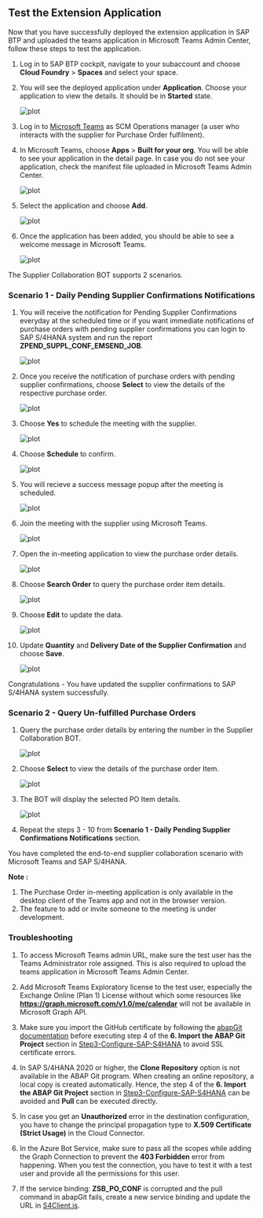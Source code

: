 ## Test the Extension Application

Now that you have successfully deployed the extension application in SAP BTP and uploaded the teams application in Microsoft Teams Admin Center, follow these steps to test the application.

1. Log in to SAP BTP cockpit, navigate to your subaccount and choose **Cloud Foundry** > **Spaces** and select your space.

2. You will see the deployed application under **Application**. Choose your application to view the details. It should be in **Started** state.
    
    ![plot](./images/appstarted.png)

2. Log in to [Microsoft Teams](https://teams.microsoft.com) as SCM Operations manager (a user who interacts with the supplier for Purchase Order fulfilment).

3. In Microsoft Teams, choose **Apps** > **Built for your org**. You will be able to see your application in the detail page. In case you do not see your application, check the manifest file uploaded in Microsoft Teams Admin Center.

    ![plot](./images/installapp.png)

4. Select the application and choose **Add**.

    ![plot](./images/addapp.png)

5. Once the application has been added, you should be able to see a welcome message in Microsoft Teams.

    ![plot](./images/launch.png)


The Supplier Collaboration BOT supports 2 scenarios.

### Scenario 1 - Daily Pending Supplier Confirmations Notifications

1. You will receive the notification for Pending Supplier Confirmations everyday at the scheduled time or if you want immediate notifications of purchase orders with pending supplier confirmations you can login to SAP S/4HANA system and run the report **ZPEND_SUPPL_CONF_EMSEND_JOB**.

    ![plot](./images/runjob.png)

2. Once you receive the notification of purchase orders with pending supplier confirmations, choose **Select** to view the details of the respective purchase order.

    ![plot](./images/popending.png)

3. Choose **Yes** to schedule the meeting with the supplier.

    ![plot](./images/s1podetails.png)

4. Choose **Schedule** to confirm.

    ![plot](./images/s1schedulemeeting.png)

5. You will recieve a success message popup after the meeting is scheduled.

    ![plot](./images/s1schedulesuccess.png)

6. Join the meeting with the supplier using Microsoft Teams.

    ![plot](./images/s1joinmeeting.png)

7. Open the in-meeting application to view the purchase order details.

    ![plot](./images/inmeetingapp.png)

8. Choose **Search Order** to query the purchase order item details.

    ![plot](./images/inmeetingposearch.png)

9. Choose **Edit** to update the data.

    ![plot](./images/posupconfirmedit.png)

10. Update **Quantity** and **Delivery Date of the Supplier Confirmation** and choose **Save**.

    ![plot](./images/posupconfirmsave.png)

Congratulations - You have updated the supplier confirmations to SAP S/4HANA system successfully.

### Scenario 2 - Query Un-fulfilled Purchase Orders

1. Query the purchase order details by entering the number in the Supplier Collaboration BOT.

    ![plot](./images/s2querypo.png)

2. Choose **Select** to view the details of the purchase order Item.

    ![plot](./images/s2selectpoitem.png)

3. The BOT will display the selected PO Item details.

    ![plot](./images/s2poitemdetails.png)

4. Repeat the steps 3 - 10 from **Scenario 1 - Daily Pending Supplier Confirmations Notifications** section.

You have completed the end-to-end supplier collaboration scenario with Microsoft Teams and SAP S/4HANA.

**Note :**  
1. The Purchase Order in-meeting application is only available in the desktop client of the Teams app and not in the browser version. 
2. The feature to add or invite someone to the meeting is under development. 

### Troubleshooting

1. To access Microsoft Teams admin URL, make sure the test user has the Teams Administrator role assigned. This is also required to upload the teams application in Microsoft Teams Admin Center.

2. Add Microsoft Teams Exploratory license to the test user, especially the Exchange Online (Plan 1) License without which some resources like **https://graph.microsoft.com/v1.0/me/calendar** will not be available in Microsoft Graph API. 

3. Make sure you import the GitHub certificate by following the [abapGit documentation](https://docs.abapgit.org/guide-ssl-setup.html) before executing step 4 of the **6. Import the ABAP Git Project** section in [Step3-Configure-SAP-S4HANA](../Step3-Configure-SAP-S4HANA/README.md) to avoid SSL certificate errors.

4. In SAP S/4HANA 2020 or higher, the **Clone Repository** option is not available in the ABAP Git program. When creating an online repository, a local copy is created automatically. Hence, the step 4 of the **6. Import the ABAP Git Project** section in [Step3-Configure-SAP-S4HANA](../Step3-Configure-SAP-S4HANA/README.md) can be avoided and **Pull** can be executed directly.

5. In case you get an **Unauthorized** error in the destination configuration, you have to change the principal propagation type to **X.509 Certificate (Strict Usage)** in the Cloud Connector. 

6. In the Azure Bot Service, make sure to pass all the scopes while adding the Graph Connection to prevent the **403 Forbidden** error from happening. When you test the connection, you have to test it with a test user and provide all the permissions for this user.

7. If the service binding: **ZSB_PO_CONF** is corrupted and the pull command in abapGit fails, create a new service binding and update the URL in [S4Client.js](../../server/services/S4Client.js).
